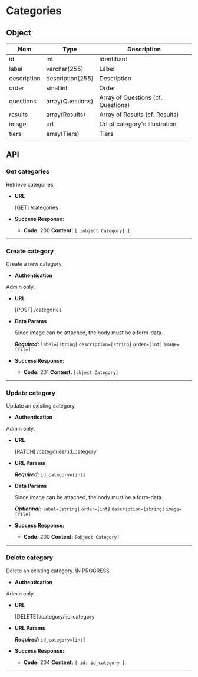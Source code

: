 # Categories

## Object

**Nom**               | **Type**          | **Description** 
----------------------|-------------      |-------------------
id                    | int               | Identifiant
label                 | varchar(255)      | Label
description           | description(255)  | Description
order                 | smallint          | Order
questions             | array(Questions)  | Array of Questions (cf. Questions)
results               | array(Results)    | Array of Results (cf. Results)
image                 | url               | Url of category's illustration
tiers                 | array(Tiers)      | Tiers

## API

### Get categories

 Retrieve categories.

* **URL**

  [GET] /categories

* **Success Response:**

  * **Code:** 200
    **Content:** `[ [object Category] ]`

---

### Create category

 Create a new category.

* **Authentication**

Admin only.

* **URL**

  [POST] /categories

* **Data Params**

  Since image can be attached, the body must be a form-data.

  ***Required:***
   `label=[string]`
   `description=[string]`
   `order=[int]`
   `image=[file]`

* **Success Response:**

  * **Code:** 201
    **Content:** `[object Category]`

---

### Update category

 Update an existing category.

* **Authentication**

Admin only.

* **URL**

  [PATCH] /categories/:id_category

*  **URL Params**

   ***Required:***
   `id_category=[int]`

* **Data Params**

  Since image can be attached, the body must be a form-data.

  ***Optionnal:***
   `label=[string]`
   `order=[int]`
   `description=[string]`
   `image=[file]`

* **Success Response:**

  * **Code:** 200
    **Content:** `[object Category]`

---

### Delete category

 Delete an existing category. IN PROGRESS

* **Authentication**

Admin only.

* **URL**

  [DELETE] /category/:id_category

*  **URL Params**

   ***Required:***
   `id_category=[int]`

* **Success Response:**

  * **Code:** 204 
    **Content:** `{ id: id_category }`

---

